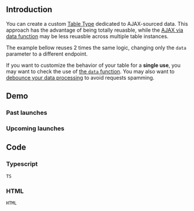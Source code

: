 ## Introduction

You can create a custom [Table Type](../../classes/tabletype.html) dedicated to AJAX-sourced data. This approach has the advantage of being totally reuasble, while the [AJAX via data function](./ajax-data.html) may be less reuasble across multiple table instances.

The example bellow reuses 2 times the same logic, changing only the `data` parameter to a different endpoint.

<div class="alert alert-info">
	<i class="fas fa-info-circle"></i>
	If you want to customize the behavior of your table for a <b>single use</b>, you may want to check the use of <a href="./ajax-data.html">the <code>data</code> function</a>. You may also want to <a href="./limit-rows-processing.html">debounce your data processing</a> to avoid requests spamming.
</div>

## Demo

<div id="demo-app">
	<div class="row">
		<div class="col-xs-12 table-responsive">
			<h3>Past launches</h3>
			<ajaxtable :columns="columns" :data="apiUrlPast" name="pastLaunches" :per-page="10"></ajaxtable>
			<datatable-pager table="pastLaunches"></datatable-pager>
		</div>
		<div class="col-xs-12 table-responsive">
			<h3>Upcoming launches</h3>
			<ajaxtable :columns="columns" :data="apiUrlUpcoming" name="upcomingLaunches" :per-page="10"></ajaxtable>
			<datatable-pager table="upcomingLaunches"></datatable-pager>
		</div>
	</div>
</div>

## Code

### Typescript

```TS```

### HTML

```HTML```

<script src="https://cdnjs.cloudflare.com/ajax/libs/axios/0.18.0/axios.min.js" integrity="sha256-mpnrJ5DpEZZkwkE1ZgkEQQJW/46CSEh/STrZKOB/qoM=" crossorigin="anonymous" defer></script>
<script id="deps"></script>
<script id="demo-script"></script>
